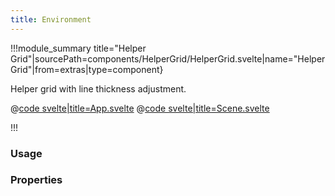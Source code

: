 ```yaml
---
title: Environment
---
```


<script lang="ts">
import Example from '$examples/extras/helper-grid/App.svelte'
</script>

!!!module_summary title="Helper Grid"|sourcePath=components/HelperGrid/HelperGrid.svelte|name="Helper Grid"|from=extras|type=component}

Helper grid with line thickness adjustment.

<ExampleWrapper playgroundHref="/extras/environment">
<Example />

<div slot="code">

@[code svelte|title=App.svelte](../../examples/extras/environment/App.svelte)
@[code svelte|title=Scene.svelte](../../examples/extras/environment/Scene.svelte)

</div>
</ExampleWrapper>

!!!

### Usage


### Properties
